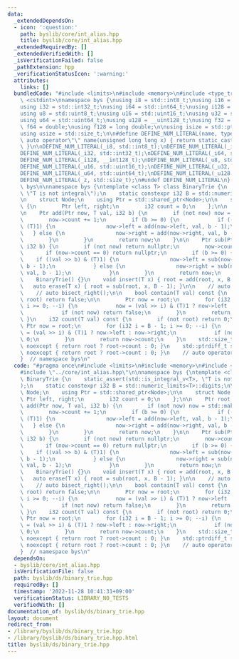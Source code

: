 ```yaml
---
data:
  _extendedDependsOn:
  - icon: ':question:'
    path: byslib/core/int_alias.hpp
    title: byslib/core/int_alias.hpp
  _extendedRequiredBy: []
  _extendedVerifiedWith: []
  _isVerificationFailed: false
  _pathExtension: hpp
  _verificationStatusIcon: ':warning:'
  attributes:
    links: []
  bundledCode: "#include <limits>\n#include <memory>\n#include <type_traits>\n#include\
    \ <cstdint>\nnamespace bys {\nusing i8 = std::int8_t;\nusing i16 = std::int16_t;\n\
    using i32 = std::int32_t;\nusing i64 = std::int64_t;\nusing i128 = __int128_t;\n\
    using u8 = std::uint8_t;\nusing u16 = std::uint16_t;\nusing u32 = std::uint32_t;\n\
    using u64 = std::uint64_t;\nusing u128 = __uint128_t;\nusing f32 = float;\nusing\
    \ f64 = double;\nusing f128 = long double;\n\nusing isize = std::ptrdiff_t;\n\
    using usize = std::size_t;\n\n#define DEFINE_NUM_LITERAL(name, type) \\\n    constexpr\
    \ auto operator\"\" name(unsigned long long x) { return static_cast<type>(x);\
    \ }\n\nDEFINE_NUM_LITERAL(_i8, std::int8_t);\nDEFINE_NUM_LITERAL(_i16, std::int16_t);\n\
    DEFINE_NUM_LITERAL(_i32, std::int32_t);\nDEFINE_NUM_LITERAL(_i64, std::int64_t);\n\
    DEFINE_NUM_LITERAL(_i128, __int128_t);\nDEFINE_NUM_LITERAL(_u8, std::uint8_t);\n\
    DEFINE_NUM_LITERAL(_u16, std::uint16_t);\nDEFINE_NUM_LITERAL(_u32, std::uint32_t);\n\
    DEFINE_NUM_LITERAL(_u64, std::uint64_t);\nDEFINE_NUM_LITERAL(_u128, __uint128_t);\n\
    DEFINE_NUM_LITERAL(_z, std::size_t);\n#undef DEFINE_NUM_LITERAL\n}  // namespace\
    \ bys\n\nnamespace bys {\ntemplate <class T> class BinaryTrie {\n    static_assert(std::is_integral_v<T>,\
    \ \"T is not integral\");\n    static constexpr i32 B = std::numeric_limits<T>::digits;\n\
    \n    struct Node;\n    using Ptr = std::shared_ptr<Node>;\n\n    struct Node\
    \ {\n        Ptr left, right;\n        i32 count = 0;\n    };\n\n    Ptr root;\n\
    \n    Ptr add(Ptr now, T val, i32 b) {\n        if (not now) now = std::make_shared<Node>();\n\
    \        now->count += 1;\n        if (b >= 0) {\n            if ((val >> b) &\
    \ (T)1) {\n                now->left = add(now->left, val, b - 1);\n         \
    \   } else {\n                now->right = add(now->right, val, b - 1);\n    \
    \        }\n        }\n        return now;\n    }\n\n    Ptr sub(Ptr now, T val,\
    \ i32 b) {\n        if (not now) return nullptr;\n        now->count -= 1;\n \
    \       if (now->count == 0) return nullptr;\n        if (b >= 0) {\n        \
    \    if ((val >> b) & (T)1) {\n                now->left = sub(now->left, val,\
    \ b - 1);\n            } else {\n                now->right = sub(now->right,\
    \ val, b - 1);\n            }\n        }\n        return now;\n    }\n\n  public:\n\
    \    BinaryTrie() {}\n    void insert(T x) { root = add(root, x, B - 1); }\n \
    \   auto erase(T x) { root = sub(root, x, B - 1); }\n\n    // auto bisect_left();\n\
    \    // auto bisect_right();\n\n    bool contain(T val) const {\n        if (not\
    \ root) return false;\n\n        Ptr now = root;\n        for (i32 i = B - 1;\
    \ i >= 0; --i) {\n            now = (val >> i) & (T)1 ? now->left : now->right;\n\
    \            if (not now) return false;\n        }\n        return true;\n   \
    \ }\n    i32 count(T val) const {\n        if (not root) return 0;\n\n       \
    \ Ptr now = root;\n        for (i32 i = B - 1; i >= 0; --i) {\n            now\
    \ = (val >> i) & (T)1 ? now->left : now->right;\n            if (not now) return\
    \ 0;\n        }\n        return now->count;\n    }\n    std::size_t size() const\
    \ noexcept { return root ? root->count : 0; }\n    std::ptrdiff_t ssize() const\
    \ noexcept { return root ? root->count : 0; }\n    // auto operator[]();\n};\n\
    }  // namespace bys\n"
  code: "#pragma once\n#include <limits>\n#include <memory>\n#include <type_traits>\n\
    #include \"../core/int_alias.hpp\"\n\nnamespace bys {\ntemplate <class T> class\
    \ BinaryTrie {\n    static_assert(std::is_integral_v<T>, \"T is not integral\"\
    );\n    static constexpr i32 B = std::numeric_limits<T>::digits;\n\n    struct\
    \ Node;\n    using Ptr = std::shared_ptr<Node>;\n\n    struct Node {\n       \
    \ Ptr left, right;\n        i32 count = 0;\n    };\n\n    Ptr root;\n\n    Ptr\
    \ add(Ptr now, T val, i32 b) {\n        if (not now) now = std::make_shared<Node>();\n\
    \        now->count += 1;\n        if (b >= 0) {\n            if ((val >> b) &\
    \ (T)1) {\n                now->left = add(now->left, val, b - 1);\n         \
    \   } else {\n                now->right = add(now->right, val, b - 1);\n    \
    \        }\n        }\n        return now;\n    }\n\n    Ptr sub(Ptr now, T val,\
    \ i32 b) {\n        if (not now) return nullptr;\n        now->count -= 1;\n \
    \       if (now->count == 0) return nullptr;\n        if (b >= 0) {\n        \
    \    if ((val >> b) & (T)1) {\n                now->left = sub(now->left, val,\
    \ b - 1);\n            } else {\n                now->right = sub(now->right,\
    \ val, b - 1);\n            }\n        }\n        return now;\n    }\n\n  public:\n\
    \    BinaryTrie() {}\n    void insert(T x) { root = add(root, x, B - 1); }\n \
    \   auto erase(T x) { root = sub(root, x, B - 1); }\n\n    // auto bisect_left();\n\
    \    // auto bisect_right();\n\n    bool contain(T val) const {\n        if (not\
    \ root) return false;\n\n        Ptr now = root;\n        for (i32 i = B - 1;\
    \ i >= 0; --i) {\n            now = (val >> i) & (T)1 ? now->left : now->right;\n\
    \            if (not now) return false;\n        }\n        return true;\n   \
    \ }\n    i32 count(T val) const {\n        if (not root) return 0;\n\n       \
    \ Ptr now = root;\n        for (i32 i = B - 1; i >= 0; --i) {\n            now\
    \ = (val >> i) & (T)1 ? now->left : now->right;\n            if (not now) return\
    \ 0;\n        }\n        return now->count;\n    }\n    std::size_t size() const\
    \ noexcept { return root ? root->count : 0; }\n    std::ptrdiff_t ssize() const\
    \ noexcept { return root ? root->count : 0; }\n    // auto operator[]();\n};\n\
    }  // namespace bys\n"
  dependsOn:
  - byslib/core/int_alias.hpp
  isVerificationFile: false
  path: byslib/ds/binary_trie.hpp
  requiredBy: []
  timestamp: '2022-11-28 10:41:31+09:00'
  verificationStatus: LIBRARY_NO_TESTS
  verifiedWith: []
documentation_of: byslib/ds/binary_trie.hpp
layout: document
redirect_from:
- /library/byslib/ds/binary_trie.hpp
- /library/byslib/ds/binary_trie.hpp.html
title: byslib/ds/binary_trie.hpp
---
```

